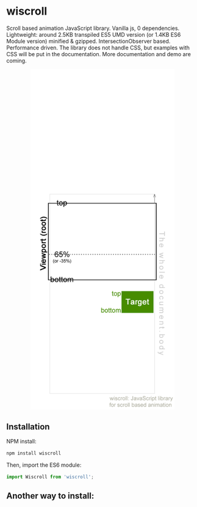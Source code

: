 # wiscroll

Scroll based animation JavaScript library. Vanilla js, 0 dependencies. Lightweight: around 2.5KB transpiled ES5 UMD version (or 1.4KB ES6 Module version) minified & gzipped. IntersectionObserver based. Performance driven. The library does not handle CSS, but examples with CSS will be put in the documentation. More documentation and demo are coming.

<p align="center">
  <img width="378.4" height="891.2" src="https://raw.githubusercontent.com/webisle/wiscroll/master/img/position-demo-gif/position-demo.gif">
</p>


## Installation
NPM install:
```bash
npm install wiscroll
```
Then, import the ES6 module:
```javascript
import Wiscroll from 'wiscroll';
```
## Another way to install: <script>
OR, add the script file directly in your HTML file:
```html
<script src="https://unpkg.com/wiscroll/dist/index.js"></script>
```
## .on() : toggle class when one of target's borders passes one of root's borders/lines
If target's top border passes root's 90% (from top) line, add class name "active" to the target, remove the class when scrolling back:
```javascript
const target = document.querySelector('.wiscroll');
new Wiscroll(target).on('90% top', 'active');
```
### Syntax
<pre>
.on('<i>rootBorderPosition</i> <i>targetBorderPosition</i>', '<i>classes</i>', <i>targetBorderIsHigher</i>)
</pre>
* `rootBorderPosition`: specify a root border (or line), could be `top`, `bottom`, percentage number (e.g. `90%`), pixel number (e.g. `40px`), must be followed by `%` or `px` even if it's 0 (e.g. `0%`), positive number is position from top, negative number is position from bottom (e.g. `-10%` : 10% from bottom)
* `targetBorderPosition`: specify a target border, could be `top`, `bottom`
* `classes`: class name to toggle, could be one class or space-separated classes
* `targetBorderIsHigher` [optional]: add class(es) when the specified target border is (true: higher; false: lower) than the specified root border, otherwise remove class(es), default is true

## .on() : do whatever you want when one of target's borders passes (or doesn't pass) one of root's borders/lines
If target's top border is higher than root's 90% (from top) line, show "Target border is higher" in console, otherwise show "Target border is lower":
```javascript
new Wiscroll(target).on('90% top',
    function(entry) {
        console.log('Target border is higher');
    },
    function(entry) {
        console.log('Target border is lower');
    }
);
```
### Syntax
<pre>
.on('<i>rootBorderPosition</i> <i>targetBorderPosition</i>', <i>functionWhenTargetHigher</i>, <i>functionWhenTargetLower</i>)
</pre>
* `rootBorderPosition`: see above
* `targetBorderPosition`: see above
* `functionWhenTargetHigher`: function to be executed when the specified target border is higher than the specified root border/line
* `functionWhenTargetLower`: function to be executed when the specified target border is lower than the specified root border/line

## .on() : do whatever you want when target is entering (or leaving) one of root's borders/lines
When target's bottom border is touching (target is going into) root's 50% line, show "Target border is higher" in console:
```javascript
new Wiscroll(target).on(
    '50% bottom in',
    function(entry) {
        console.log('Target border is passed');
    }
);
```
By the way, you might want to deal with initial states (when the page has just loaded and script has just been executed). Let's add a function to do something when my target border is higher (and lower) than my root's line:
```javascript
new Wiscroll(target).on(
    '50% bottom in',
    function(entry) {
        console.log('Target border is passed');
    },
    function(targetBIsHigher, entry) {
        if (targetBIsHigher) {
            console.log('Init: target border is higher');
        } else {
            console.log('Init: target border is lower');
        }
    }
);
```
### Syntax
<pre>
.on('<i>rootBorderPosition</i> <i>targetBorderPosition</i> <i>motionDirection</i>', <i>function</i>, <i>initFunction</i>)
</pre>
* `rootBorderPosition`: see above
* `targetBorderPosition`: see above
* `motionDirection`: target's border's motion direction, could be:
  * `in` (target's border is touching (target is going into) root's line)
  * `out` (target's border is touching (target is leaving/going out of) root's line)
  * `down` (target's border is touching root's line, target is going down)
  * `up` (target's border is touching root's line, target is going up)
* `function` [optional]: function to be executed when the above position is reached, it receives a parameter `entry` which is an [IntersectionObserverEntry object](https://developer.mozilla.org/en-US/docs/Web/API/IntersectionObserverEntry)
* `initFunction` [optional]: function to be executed during the initial state (when the script has just been executed), it receives two parameters: `targetBIsHigher` boolean value and `entry` object

## .init() : initialization
The `initFunction` mentioned above can be put into `.init()` method:
```javascript
new Wiscroll(target).init(
    '50% bottom',
    function(targetBIsHigher, entry) {
        if (targetBIsHigher) {
            console.log('Init: target border is higher');
        } else {
            console.log('Init: target border is lower');
        }
    }
)
.on( ... );
```
### Syntax
<pre>
.init('<i>rootBorderPosition</i> <i>targetBorderPosition</i>', <i>initFunction</i>)
</pre>
However, it is recommanded you use initFunction in `.on()` instead of `.init()` to have fewer observers.

## .fromto() : change target dynamically depending on scroll position
You can change the target progressively and continuously, or do whatever you want dynamically depending on target's scroll position (a percentage) between the two positions you have specified:
```javascript
new Wiscroll(target).fromto(
    '-10% top',
    '20% bottom',
    function(position, entry) { // position is from 0 to 1, could be < 0 or > 1 if out of boundary
        console.log(position);
    },
    {
        init: function(position, entry) {
            console.log('Init:' + position);
        },
        in: function(position, entry) {
            console.log('In:' + position);
        },
        out: function(position, entry) {
            console.log('Out:' + position);
        },
        delay: 150, // throttle delay
        fromIsBelowTo: true
    }
);
```
### Syntax
<pre>
.fromto(
    '<i>rootBorderPositionFrom</i> <i>targetBorderPositionFrom</i>',
    '<i>rootBorderPositionTo</i> <i>targetBorderPositionTo</i>',
    <i>function</i>,
    <i>options</i>
)
</pre>
Basically, the target changes (scroll event is listened) only between position 1 (from) and position 2 (to).
* `rootBorderPositionFrom`: specify a root border (or line) for position 1
* `targetBorderPositionFrom`: specify a target border for position 1
* `rootBorderPositionTo`: specify a root border (or line) for position 2
* `targetBorderPositionTo`: specify a target border for position 2
* `function`: function to be executed continuously when scrolling between position 1 and 2, it receives two parameters: `position` (from 0 to 1, it could be negative or greater than 1 if it's out of boundary) and `entry` object
* `options` [optional]: object of options:
  * `init`: initial function
  * `in`: function to be executed when target is going into the area between position 1 and 2
  * `out`: function to be executed when target is going out of the area between position 1 and 2 (note that because of throttling, out function could be executed before the last scroll function call)
  * `delay`: throttling delay in milliseconds, the throttling is trailing and not leading
  * `fromIsBelowTo`: boolean, true means the target border in position 1 (from) is below position 2 (to)

## .cancel() : cancel all observers and listeners
```javascript
new Wiscroll(target).cancel();
```

## CSS transition and animation
The library does not handle CSS styles and animations due to separation of concerns, however, examples with CSS will be put in the documentation in the future.
 
If you have basic knowledge of CSS and its [transition](https://developer.mozilla.org/en-US/docs/Web/CSS/CSS_Transitions/Using_CSS_transitions) and [animation](https://developer.mozilla.org/en-US/docs/Web/CSS/CSS_Animations/Using_CSS_animations) modules, it's very easy to use this library to create awesome scroll based animations and effects, including but definitely not limited to parallax effect, sticky menu, lazy load, etc., with or without CSS frameworks such as [Animate.css](https://daneden.github.io/animate.css/).

## Others

### License
[MIT](https://github.com/webisle/wiscroll/blob/master/LICENSE)

<details><summary><strong>Technical details</strong></summary>

[IntersectionObserver](https://developer.mozilla.org/en-US/docs/Web/API/IntersectionObserver) has good performance and can handle every scenario our method `.on()` deals with. Unfortunately, it can't handle some situations related to our `.fromto()` method, having a scroll event listener that only listens inside the specified area with some throttling added up there might be a good choice.

</details>

<details><summary><strong>To do</strong></summary>

- [ ] a lot of demo in HTML
- [ ] see if scroll bar affect the calculation
- [ ] window.innerHeight and entry.rootBounds.bottom give integers, see if it can cause problem
- [ ] see if border width can cause problem
- [ ] see if this.target.getBoundingClientRect().top should be changed
- [ ] other tests
- [ ] test in Edge and mobile browsers
- [ ] I'll see what I can do to support IE11, will a simple polyfill of IntersectionObserver make it work? I'll try. But frankly I think we should just drop IE11.

</details>